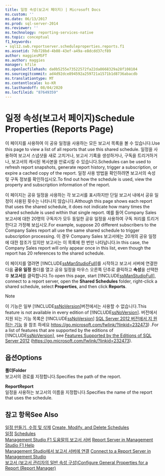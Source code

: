 ```yaml
---
title: 일정 속성(보고서 페이지) | Microsoft Docs
ms.custom: ''
ms.date: 06/13/2017
ms.prod: sql-server-2014
ms.reviewer: ''
ms.technology: reporting-services-native
ms.topic: conceptual
f1_keywords:
- sql12.swb.reportserver.scheduleproperties.reports.f1
ms.assetid: 7db728bd-4b08-43ef-a49a-e8dcdd37cf89
author: maggiesMSFT
ms.author: maggies
manager: kfile
ms.openlocfilehash: da0b5255e73522572fa22da8668329a28f108104
ms.sourcegitcommit: ad4d92dce894592a259721a1571b1d8736abacdb
ms.translationtype: MT
ms.contentlocale: ko-KR
ms.lasthandoff: 08/04/2020
ms.locfileid: "87649359"
---
```

# <a name="schedule-properties-reports-page"></a><span data-ttu-id="8fe9c-102">일정 속성(보고서 페이지)</span><span class="sxs-lookup"><span data-stu-id="8fe9c-102">Schedule Properties (Reports Page)</span></span>
  <span data-ttu-id="8fe9c-103">이 페이지를 사용하여 이 공유 일정을 사용하는 모든 보고서 목록을 볼 수 있습니다.</span><span class="sxs-lookup"><span data-stu-id="8fe9c-103">Use this page to view a list of all reports that use this shared schedule.</span></span> <span data-ttu-id="8fe9c-104">일정을 사용하여 보고서 스냅샷을 새로 고치거나, 보고서 기록을 생성하거나, 구독을 트리거하거나, 보고서의 캐시된 복사본을 만료시킬 수 있습니다.</span><span class="sxs-lookup"><span data-stu-id="8fe9c-104">Schedules can be used to refresh report snapshots, generate report history, trigger a subscription, or expire a cached copy of the report.</span></span> <span data-ttu-id="8fe9c-105">일정 사용 방법을 확인하려면 보고서의 속성 및 구독 정보를 확인하십시오.</span><span class="sxs-lookup"><span data-stu-id="8fe9c-105">To find out how the schedule is used, view the property and subscription information of the report.</span></span>  
  
 <span data-ttu-id="8fe9c-106">이 페이지는 공유 일정을 사용하는 각 보고서를 표시하지만 단일 보고서 내에서 공유 일정이 사용된 횟수는 나타나지 않습니다.</span><span class="sxs-lookup"><span data-stu-id="8fe9c-106">Although this page shows each report that uses the shared schedule, it does not indicate how many times the shared schedule is used within that single report.</span></span> <span data-ttu-id="8fe9c-107">예를 들어 Company Sales 보고서에 대한 20명의 구독자가 모두 동일한 공유 일정을 사용하여 구독 처리를 트리거한다고 가정해 보십시오.</span><span class="sxs-lookup"><span data-stu-id="8fe9c-107">For example, suppose 20 different subscribers to the Company Sales report all use the same shared schedule to trigger subscription processing.</span></span> <span data-ttu-id="8fe9c-108">이 경우 Company Sales 보고서에는 20개의 공유 일정에 대한 참조가 있지만 보고서는 이 목록에 한 번만 나타납니다.</span><span class="sxs-lookup"><span data-stu-id="8fe9c-108">In this case, the Company Sales report will only appear once in this list, even though the report has 20 references to the shared schedule.</span></span>  
  
 <span data-ttu-id="8fe9c-109">이 페이지를 열려면 [!INCLUDE[ssManStudioFull](../../includes/ssmanstudiofull-md.md)]를 시작하고 보고서 서버에 연결한 다음 **공유 일정** 폴더를 열고 공유 일정을 마우스 오른쪽 단추로 클릭하고 **속성**을 선택한 후 **보고서**를 클릭합니다.</span><span class="sxs-lookup"><span data-stu-id="8fe9c-109">To open this page, start [!INCLUDE[ssManStudioFull](../../includes/ssmanstudiofull-md.md)], connect to a report server, open the **Shared Schedules** folder, right-click a shared schedule, select **Properties**, and then click **Reports**.</span></span>  
  
> [!NOTE]  
>  <span data-ttu-id="8fe9c-110">이 기능은 일부 [!INCLUDE[ssNoVersion](../../includes/ssnoversion-md.md)]버전에서는 사용할 수 없습니다.</span><span class="sxs-lookup"><span data-stu-id="8fe9c-110">This feature is not available in every edition of [!INCLUDE[ssNoVersion](../../includes/ssnoversion-md.md)].</span></span> <span data-ttu-id="8fe9c-111">버전에서 지원 되는 기능 목록은 [!INCLUDE[ssNoVersion](../../includes/ssnoversion-md.md)] [SQL Server 2012 버전에서 지 원하는 기능](https://go.microsoft.com/fwlink/?linkid=232473) 을 참조 하세요 https://go.microsoft.com/fwlink/?linkid=232473) .</span><span class="sxs-lookup"><span data-stu-id="8fe9c-111">For a list of features that are supported by the editions of [!INCLUDE[ssNoVersion](../../includes/ssnoversion-md.md)], see [Features Supported by the Editions of SQL Server 2012](https://go.microsoft.com/fwlink/?linkid=232473) (https://go.microsoft.com/fwlink/?linkid=232473).</span></span>  
  
## <a name="options"></a><span data-ttu-id="8fe9c-112">옵션</span><span class="sxs-lookup"><span data-stu-id="8fe9c-112">Options</span></span>  
 <span data-ttu-id="8fe9c-113">**폴더**</span><span class="sxs-lookup"><span data-stu-id="8fe9c-113">**Folder**</span></span>  
 <span data-ttu-id="8fe9c-114">보고서의 경로를 지정합니다.</span><span class="sxs-lookup"><span data-stu-id="8fe9c-114">Specifies the path of the report.</span></span>  
  
 <span data-ttu-id="8fe9c-115">**Report**</span><span class="sxs-lookup"><span data-stu-id="8fe9c-115">**Report**</span></span>  
 <span data-ttu-id="8fe9c-116">일정을 사용하는 보고서의 이름을 지정합니다.</span><span class="sxs-lookup"><span data-stu-id="8fe9c-116">Specifies the name of the report that uses the schedule.</span></span>  
  
## <a name="see-also"></a><span data-ttu-id="8fe9c-117">참고 항목</span><span class="sxs-lookup"><span data-stu-id="8fe9c-117">See Also</span></span>  
 <span data-ttu-id="8fe9c-118">[일정 만들기, 수정 및 삭제](../subscriptions/create-modify-and-delete-schedules.md) </span><span class="sxs-lookup"><span data-stu-id="8fe9c-118">[Create, Modify, and Delete Schedules](../subscriptions/create-modify-and-delete-schedules.md) </span></span>  
 <span data-ttu-id="8fe9c-119">[일정](../subscriptions/schedules.md) </span><span class="sxs-lookup"><span data-stu-id="8fe9c-119">[Schedules](../subscriptions/schedules.md) </span></span>  
 <span data-ttu-id="8fe9c-120">[Management Studio F1 도움말의 보고서 서버](report-server-in-management-studio-f1-help.md) </span><span class="sxs-lookup"><span data-stu-id="8fe9c-120">[Report Server in Management Studio F1 Help](report-server-in-management-studio-f1-help.md) </span></span>  
 <span data-ttu-id="8fe9c-121">[Management Studio에서 보고서 서버에 연결](connect-to-a-report-server-in-management-studio.md) </span><span class="sxs-lookup"><span data-stu-id="8fe9c-121">[Connect to a Report Server in Management Studio](connect-to-a-report-server-in-management-studio.md) </span></span>  
 [<span data-ttu-id="8fe9c-122">보고서 &#40;보고서 관리자의 일반 속성 구성&#41;</span><span class="sxs-lookup"><span data-stu-id="8fe9c-122">Configure General Properties for a Report &#40;Report Manager&#41;</span></span>](../configure-general-properties-for-a-report-report-manager.md)  
  
  
